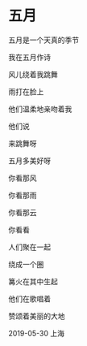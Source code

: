 # 五月

五月是一个天真的季节

我在五月作诗

风儿绕着我跳舞

雨打在脸上

他们温柔地亲吻着我

他们说

来跳舞呀

五月多美好呀

你看那风

你看那雨

你看那云

你看看

人们聚在一起

绕成一个圈

篝火在其中生起

他们在歌唱着

赞颂着美丽的大地


2019-05-30 上海
